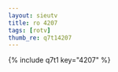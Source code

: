 ```yaml
--- 
layout: sieutv
title: ro 4207
tags: [rotv]
thumb_re: q7t14207
---
```

{% include q7t1 key="4207" %} 
